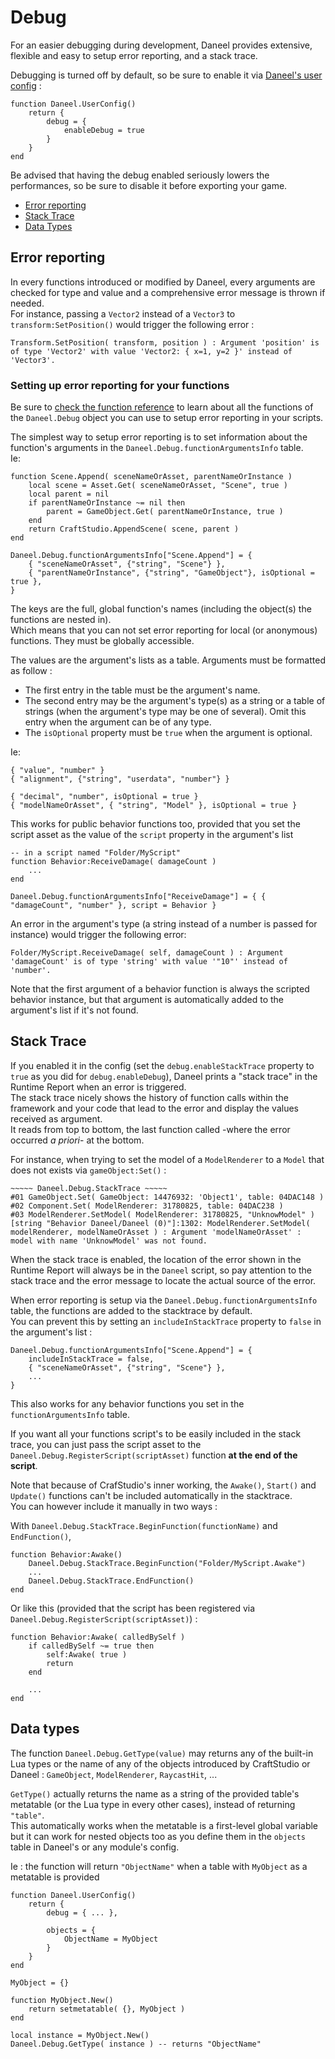 # Debug

For an easier debugging during development, Daneel provides extensive, flexible and easy to setup error reporting, and a stack trace.

Debugging is turned off by default, so be sure to enable it via [Daneel's user config](setup#configuration) :

    function Daneel.UserConfig()
        return {
            debug = {
                enableDebug = true
            }
        }
    end

Be advised that having the debug enabled seriously lowers the performances, so be sure to disable it before exporting your game.

- [Error reporting](#error-reporting)
- [Stack Trace](#stack-trace)
- [Data Types](#data-types)


<a name="error-reporting"></a>
## Error reporting

In every functions introduced or modified by Daneel, every arguments are checked for type and value and a comprehensive error message is thrown if needed.  
For instance, passing a `Vector2` instead of a `Vector3` to `transform:SetPosition()` would trigger the following error :  

    Transform.SetPosition( transform, position ) : Argument 'position' is of type 'Vector2' with value 'Vector2: { x=1, y=2 }' instead of 'Vector3'.


<a name="setup-error-reporting"></a>
### Setting up error reporting for your functions

Be sure to [check the function reference](function-reference) to learn about all the functions of the `Daneel.Debug` object you can use to setup error reporting in your scripts.

The simplest way to setup error reporting is to set information about the function's arguments in the `Daneel.Debug.functionArgumentsInfo` table.  
Ie:

    function Scene.Append( sceneNameOrAsset, parentNameOrInstance )
        local scene = Asset.Get( sceneNameOrAsset, "Scene", true )
        local parent = nil
        if parentNameOrInstance ~= nil then
            parent = GameObject.Get( parentNameOrInstance, true )
        end
        return CraftStudio.AppendScene( scene, parent )
    end

    Daneel.Debug.functionArgumentsInfo["Scene.Append"] = { 
        { "sceneNameOrAsset", {"string", "Scene"} },
        { "parentNameOrInstance", {"string", "GameObject"}, isOptional = true },
    }
    

The keys are the full, global function's names (including the object(s) the functions are nested in).  
Which means that you can not set error reporting for local (or anonymous) functions. They must be globally accessible.

The values are the argument's lists as a table. Arguments must be formatted as follow :

- The first entry in the table must be the argument's name.
- The second entry may be the argument's type(s) as a string or a table of strings (when the argument's type may be one of several). Omit this entry when the argument can be of any type.
- The `isOptional` property must be `true` when the argument is optional.

Ie:

    { "value", "number" }
    { "alignment", {"string", "userdata", "number"} }
    
    { "decimal", "number", isOptional = true }
    { "modelNameOrAsset", { "string", "Model" }, isOptional = true }


This works for public behavior functions too, provided that you set the script asset as the value of the `script` property in the argument's list

    -- in a script named "Folder/MyScript"
    function Behavior:ReceiveDamage( damageCount )
        ...
    end

    Daneel.Debug.functionArgumentsInfo["ReceiveDamage"] = { { "damageCount", "number" }, script = Behavior }

An error in the argument's type (a string instead of a number is passed for instance) would trigger the following error:

    Folder/MyScript.ReceiveDamage( self, damageCount ) : Argument 'damageCount' is of type 'string' with value '"10"' instead of 'number'.

Note that the first argument of a behavior function is always the scripted behavior instance, but that argument is automatically added to the argument's list if it's not found.

<a name="stack-trace"></a>
## Stack Trace

If you enabled it in the config (set the `debug.enableStackTrace` property to `true` as you did for `debug.enableDebug`), Daneel prints a "stack trace" in the Runtime Report when an error is triggered.  
The stack trace nicely shows the history of function calls within the framework and your code that lead to the error and display the values received as argument.  
It reads from top to bottom, the last function called -where the error occurred _a priori_- at the bottom.  

For instance, when trying to set the model of a `ModelRenderer` to a `Model` that does not exists via `gameObject:Set()` :

    ~~~~~ Daneel.Debug.StackTrace ~~~~~
    #01 GameObject.Set( GameObject: 14476932: 'Object1', table: 04DAC148 )
    #02 Component.Set( ModelRenderer: 31780825, table: 04DAC238 )
    #03 ModelRenderer.SetModel( ModelRenderer: 31780825, "UnknowModel" )
    [string "Behavior Daneel/Daneel (0)"]:1302: ModelRenderer.SetModel( modelRenderer, modelNameOrAsset ) : Argument 'modelNameOrAsset' : model with name 'UnknowModel' was not found.

When the stack trace is enabled, the location of the error shown in the Runtime Report will always be in the `Daneel` script, so pay attention to the stack trace and the error message to locate the actual source of the error.  

When error reporting is setup via the `Daneel.Debug.functionArgumentsInfo` table, the functions are added to the stacktrace by default.  
You can prevent this by setting an `includeInStackTrace` property to `false` in the argument's list :

    Daneel.Debug.functionArgumentsInfo["Scene.Append"] = { 
        includeInStackTrace = false,
        { "sceneNameOrAsset", {"string", "Scene"} },
        ...
    }

This also works for any behavior functions you set in the `functionArgumentsInfo` table.

If you want all your functions script's to be easily included in the stack trace, you can just pass the script asset to the `Daneel.Debug.RegisterScript(scriptAsset)` function __at the end of the script__.

Note that because of CrafStudio's inner working, the `Awake()`, `Start()` and `Update()` functions can't be included automatically in the stacktrace.  
You can however include it manually in two ways :

With `Daneel.Debug.StackTrace.BeginFunction(functionName)` and `EndFunction()`,

    function Behavior:Awake()
        Daneel.Debug.StackTrace.BeginFunction("Folder/MyScript.Awake")
        ...
        Daneel.Debug.StackTrace.EndFunction()
    end

Or like this (provided that the script has been registered via `Daneel.Debug.RegisterScript(scriptAsset)`) :

    function Behavior:Awake( calledBySelf )
        if calledBySelf ~= true then
            self:Awake( true )
            return
        end

        ...
    end

<a name="data-types"></a>
## Data types

The function `Daneel.Debug.GetType(value)` may returns any of the built-in Lua types or the name of any of the objects introduced by CraftStudio or Daneel : `GameObject`, `ModelRenderer`, `RaycastHit`, ...

`GetType()` actually returns the name as a string of the provided table's metatable (or the Lua type in every other cases), instead of returning `"table"`.  
This automatically works when the metatable is a first-level global variable but it can work for nested objects too as you define them in the `objects` table in Daneel's or any module's config.

Ie : the function will return `"ObjectName"` when a table with `MyObject` as a metatable is provided

	function Daneel.UserConfig()
		return {
            debug = { ... },

			objects = {
				ObjectName = MyObject
			}
		}
	end

    MyObject = {}

    function MyObject.New()
        return setmetatable( {}, MyObject )
    end

    local instance = MyObject.New()
    Daneel.Debug.GetType( instance ) -- returns "ObjectName"
